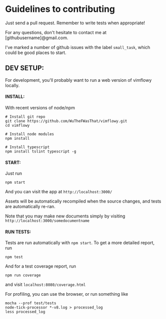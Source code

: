 # Guidelines to contributing

Just send a pull request.  Remember to write tests when appropriate!

For any questions, don't hesitate to contact me at [githubusername]@gmail.com.

I've marked a number of github issues with the label `small_task`, which could be good places to start.

## DEV SETUP: ##

For development, you'll probably want to run a web version of vimflowy locally.

#### INSTALL: ####

With recent versions of node/npm

    # Install git repo
    git clone https://github.com/WuTheFWasThat/vimflowy.git
    cd vimflowy

    # Install node modules
    npm install

    # Install typescript
    npm install tslint typescript -g

#### START: ####

Just run

    npm start

And you can visit the app at `http://localhost:3000/`

Assets will be automatically recompiled when the source changes, and tests are automatically re-ran.

Note that you may make new documents simply by visiting `http://localhost:3000/somedocumentname`

#### RUN TESTS: ####

Tests are run automatically with `npm start`.  To get a more detailed report, run

    npm test

And for a test coverage report, run

    npm run coverage

and visit `localhost:8080/coverage.html`

For profiling, you can use the browser, or run something like

    mocha --prof test/tests
    node-tick-processor *-v8.log > processed_log
    less processed_log
